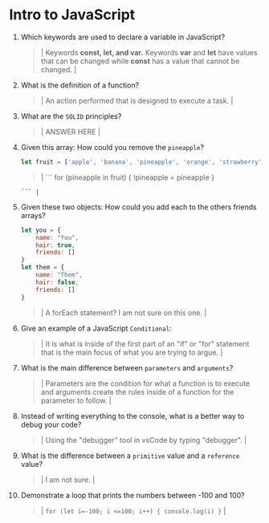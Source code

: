 # Intro to JavaScript
01. Which keywords are used to declare a variable in JavaScript?

    > | Keywords <b>const, let, and var.</b> Keywords <b>var</b> and <b>let</b> have values that can be changed while <b>const</b> has a value that cannot be changed. |

02. What is the definition of a function?

    > | An action performed that is designed to execute a task. |

03. What are the `SOLID` principles?

    > | ANSWER HERE |

04. Given this array: How could you remove the `pineapple`?

    ```js
    let fruit = ['apple', 'banana', 'pineapple', 'orange', 'strawberry']
    ```

    > | ```
        for (pineapple in fruit) {
            !pineapple = pineapple
        }
        
        ``` |

05. Given these two objects: How could you add each to the others friends arrays?

    ```js
    let you = {
        name: "You",
        hair: true,
        friends: []
    }
    let them = {
        name: "Them",
        hair: false,
        friends: []
    }
    ```

    > | A forEach statement? I am not sure on this one. |

06. Give an example of a JavaScript `Conditional`:

    > | It is what is inside of the first part of an "if" or "for" statement that is the main focus of what you are trying to argue. |

07. What is the main difference between `parameters` and `arguments`?

    > | Parameters are the condition for what a function is to execute and arguments create the rules inside of a function for the parameter to follow. |

08. Instead of writing everything to the console, what is a better way to debug your code?

    > | Using the "debugger" tool in vsCode by typing "debugger". |

09. What is the difference between a `primitive` value and a `reference` value?

    > | I am not sure. |

10. Demonstrate a loop that prints the numbers between -100 and 100?

    > | ```
        for (let i=-100; i <=100; i++) {
        console.log(i)
        }
        ```
     |
